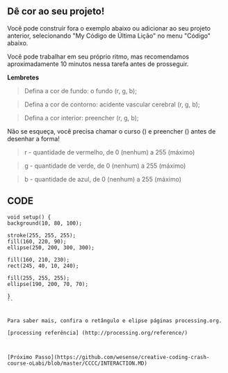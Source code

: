 ## Dê cor ao seu projeto! 

Você pode construir fora o exemplo abaixo ou adicionar ao seu projeto anterior, selecionando "My Código de Última Lição" no menu "Código" abaixo. 

Você pode trabalhar em seu próprio ritmo, mas recomendamos aproximadamente 10 minutos nessa tarefa antes de prosseguir. 

**Lembretes**
 
> Defina a cor de fundo: o fundo (r, g, b); 

> Defina a cor de contorno: acidente vascular cerebral (r, g, b); 

> Defina a cor interior: preencher (r, g, b); 

Não se esqueça, você precisa chamar o curso () e preencher () antes de desenhar a forma! 

> r - quantidade de vermelho, de 0 (nenhum) a 255 (máximo) 

> g - quantidade de verde, de 0 (nenhum) a 255 (máximo) 

> b - quantidade de azul, de 0 (nenhum) a 255 (máximo) 


## CODE

```Processing
void setup() {
background(10, 80, 100);

stroke(255, 255, 255);
fill(160, 220, 90);
ellipse(250, 200, 300, 300);

fill(160, 210, 230);
rect(245, 40, 10, 240);

fill(255, 255, 255);
ellipse(190, 200, 70, 70);

}
``


Para saber mais, confira o retângulo e elipse páginas processing.org.
 
[processing referência] (http://processing.org/reference/)

 

[Próximo Passo](https://github.com/wesense/creative-coding-crash-course-oLabi/blob/master/CCCC/INTERACTION.MD)